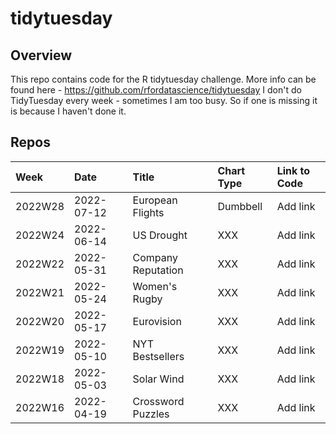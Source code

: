 # tidytuesday

## Overview

This repo contains code for the R tidytuesday challenge. More info can be found here - https://github.com/rfordatascience/tidytuesday
I don't do TidyTuesday every week - sometimes I am too busy. So if one is missing it is because I haven't done it.

## Repos

|Week|Date|Title|Chart Type|Link to Code|
|:---|:-----|:--------|:-----|:---|
|2022W28|2022-07-12|European Flights|Dumbbell|Add link|
|2022W24|2022-06-14|US Drought|XXX|Add link|
|2022W22|2022-05-31|Company Reputation|XXX|Add link|
|2022W21|2022-05-24|Women's Rugby|XXX|Add link|
|2022W20|2022-05-17|Eurovision|XXX|Add link|
|2022W19|2022-05-10|NYT Bestsellers|XXX|Add link|
|2022W18|2022-05-03|Solar Wind|XXX|Add link|
|2022W16|2022-04-19|Crossword Puzzles|XXX|Add link|


